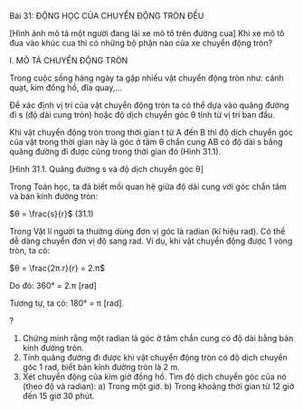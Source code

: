 Bài 31: ĐỘNG HỌC CỦA CHUYỂN ĐỘNG TRÒN ĐỀU

[Hình ảnh mô tả một người đang lái xe mô tô trên đường cua]
Khi xe mô tô đua vào khúc cua thì có những bộ phận nào của xe chuyển động tròn?

I. MÔ TẢ CHUYỂN ĐỘNG TRÒN

Trong cuộc sống hàng ngày ta gặp nhiều vật chuyển động tròn như: cánh quạt, kim đồng hồ, đĩa quay,...

Để xác định vị trí của vật chuyển động tròn ta có thể dựa vào quãng đường đi s (độ dài cung tròn) hoặc độ dịch chuyển góc θ tính từ vị trí ban đầu.

Khi vật chuyển động tròn trong thời gian t từ A đến B thì độ dịch chuyển góc của vật trong thời gian này là góc ở tâm θ chắn cung AB có độ dài s bằng quãng đường đi được cũng trong thời gian đó (Hình 31.1).

[Hình 31.1. Quãng đường s và độ dịch chuyển góc θ]

Trong Toán học, ta đã biết mối quan hệ giữa độ dài cung với góc chắn tâm và bán kính đường tròn:

$θ = \frac{s}{r}$ (31.1)

Trong Vật lí người ta thường dùng đơn vị góc là radian (kí hiệu rad). Có thể dễ dàng chuyển đơn vị độ sang rad. Ví dụ, khi vật chuyển động được 1 vòng tròn, ta có:

$θ = \frac{2π.r}{r} = 2.π$

Do đó: 360° = 2.π [rad]

Tương tự, ta có: 180° = π [rad].

? 
1. Chứng minh rằng một radian là góc ở tâm chắn cung có độ dài bằng bán kính đường tròn.
2. Tính quãng đường đi được khi vật chuyển động tròn có độ dịch chuyển góc 1 rad, biết bán kính đường tròn là 2 m.
3. Xét chuyển động của kim giờ đồng hồ. Tìm độ dịch chuyển góc của nó (theo độ và radian):
   a) Trong một giờ.
   b) Trong khoảng thời gian từ 12 giờ đến 15 giờ 30 phút.